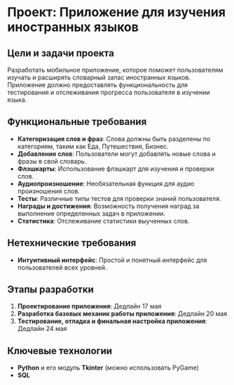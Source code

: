 # Проект: Приложение для изучения иностранных языков

## Цели и задачи проекта
Разработать мобильное приложение, которое поможет пользователям изучать и расширять словарный запас иностранных языков. Приложение должно предоставлять функциональность для тестирования и отслеживания прогресса пользователя в изучении языка.

## Функциональные требования

- **Категоризация слов и фраз**: Слова должны быть разделены по категориям, таким как Еда, Путешествия, Бизнес.
- **Добавление слов**: Пользователи могут добавлять новые слова и фразы в свой словарь.
- **Флэшкарты**: Использование флэшкарт для изучения и проверки слов.
- **Аудиопроизношение**: Необязательная функция для аудио произношения слов.
- **Тесты**: Различные типы тестов для проверки знаний пользователя.
- **Награды и достижения**: Возможность получения наград за выполнение определенных задач в приложении.
- **Статистика**: Отслеживание статистики выученных слов.

## Нетехнические требования

- **Интуитивный интерфейс**: Простой и понятный интерфейс для пользователей всех уровней.

## Этапы разработки

1. **Проектирование приложения**: Дедлайн 17 мая
2. **Разработка базовых механик работы приложения**: Дедлайн 20 мая
3. **Тестирование, отладка и финальная настройка приложения**: Дедлайн 24 мая

## Ключевые технологии

- **Python** и его модуль **Tkinter** (можно использовать PyGame)
- **SQL**